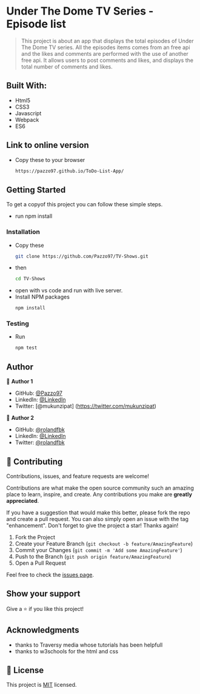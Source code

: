# Under The Dome TV Series - Episode list

> This project is about an app that displays the total episodes of Under The Dome TV series. All the episodes items comes from an free api and the likes and comments are performed with the use of another free api. It allows users to post comments and likes, and displays the total number of comments and likes.

## Built With:

- Html5
- CSS3
- Javascript
- Webpack
- ES6

## Link to online version

- Copy these to your browser
    ```sh
    https://pazzo97.github.io/ToDo-List-App/

## Getting Started

To get a copyof this project you can follow these simple steps.

- run npm install

### Installation

- Copy these
    ```sh
  git clone https://github.com/Pazzo97/TV-Shows.git

- then
    ```sh
  cd TV-Shows

- open with vs code and run with live server.
- Install NPM packages
   ```sh
  npm install

### Testing

- Run
   ```sh
  npm test

## Author

👤 **Author 1**

- GitHub: [@Pazzo97](https://github.com/Pazzo97)
- LinkedIn: [@LinkedIn](https://www.linkedin.com/in/patrick-mukunzi-8389861a9/)
- Twitter: [@mukunzipat] (https://twitter.com/mukunzipat)

👤 **Author 2**

- GitHub: [@rolandfbk](https://github.com/rolandfbk)
- LinkedIn: [@LinkedIn](https://linkedin.com/in/roland-ossisa-yuma-4595547b)
- Twitter: [@rolandfbk](https://twitter.com/rolandfbk)


## 🤝 Contributing

Contributions, issues, and feature requests are welcome!

Contributions are what make the open source community such an amazing place to learn, inspire, and create. Any contributions you make are **greatly appreciated**.

If you have a suggestion that would make this better, please fork the repo and create a pull request. You can also simply open an issue with the tag "enhancement".
Don't forget to give the project a star! Thanks again!

1. Fork the Project
2. Create your Feature Branch (`git checkout -b feature/AmazingFeature`)
3. Commit your Changes (`git commit -m 'Add some AmazingFeature'`)
4. Push to the Branch (`git push origin feature/AmazingFeature`)
5. Open a Pull Request

Feel free to check the [issues page](https://github.com/Pazzo97/TV-Shows/issues).

## Show your support

Give a ⭐️ if you like this project!

## Acknowledgments

- thanks to Traversy media whose tutorials has been helpfull
- thanks to w3schools for the html and css


## 📝 License

This project is [MIT](LICENSE) licensed.